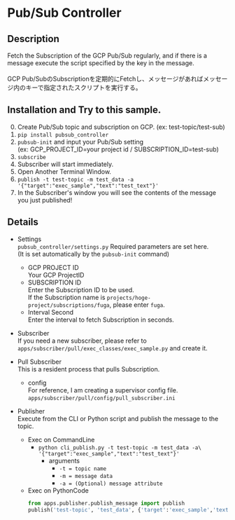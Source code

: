 # Pub/Sub Controller

## Description
Fetch the Subscription of the GCP Pub/Sub regularly, and if there is a message execute the script specified by the key in the message.<br><br>
GCP Pub/SubのSubscriptionを定期的にFetchし、メッセージがあればメッセージ内のキーで指定されたスクリプトを実行する。

## Installation and Try to this sample.
0. Create Pub/Sub topic and subscription on GCP. (ex: test-topic/test-sub)
1. `pip install pubsub_controller`
2. `pubsub-init` and input your Pub/Sub setting<br>(ex: GCP_PROJECT_ID=your project id / SUBSCRIPTION_ID=test-sub)
3. `subscribe`
4. Subscriber will start immediately.
5. Open Another Terminal Window.
6. `publish -t test-topic -m test_data -a '{"target":"exec_sample","text":"test_text"}'`
7. In the Subscriber's window you will see the contents of the message you just published!

## Details
- Settings<br>
`pubsub_controller/settings.py` Required parameters are set here.<br>
(It is set automatically by the `pubsub-init` command)<br>
    - GCP PROJECT ID<br>
    Your GCP ProjectID
    - SUBSCRIPTION ID<br>
    Enter the Subscription ID to be used.<br>
    If the Subscription name is `projects/hoge-project/subscriptions/fuga`, please enter `fuga`.
    - Interval Second<br>
    Enter the interval to fetch Subscription in seconds.<br>

- Subscriber<br>
If you need a new subscriber, please refer to `apps/subscriber/pull/exec_classes/exec_sample.py` and create it.

- Pull Subscriber<br>
This is a resident process that pulls Subscription.
    - config<br>
    For reference, I am creating a supervisor config file.<br>
    `apps/subscriber/pull/config/pull_subscriber.ini`

- Publisher<br>
Execute from the CLI or Python script and publish the message to the topic.
    - Exec on CommandLine
        - `python cli_publish.py -t test-topic -m test_data -a\ `<br>`'{"target":"exec_sample","text":"test_text"}'`<br>
            - arguments
                - `-t = topic name`
                - `-m = message data`
                - `-a = (Optional) message attribute`
    - Exec on PythonCode
        ```python
        from apps.publisher.publish_message import publish
        publish('test-topic', 'test_data', {'target':'exec_sample','text':'test_text'})
        ```

